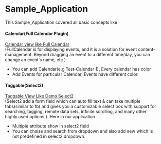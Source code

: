 # Sample_Application
This Sample_Application covered all basic concepts like
#### Calendar(Full Calendar Plugin)  
[Calendar view like Full Calendar](http://fullcalendar.io)  
(FullCalendar is for displaying events, and it is a solution for event content-management. Beyond dragging an event to a different time/day, you can change an event's name, etc )  
+ You can add Calendar(e.g Test-Calendar 1), Every calendar has color
+ Add Events for particular Calendar, Events have different color.
#### Taggable(Select2)
[Taggable View Like Demo Select2](https://select2.github.io/examples.html)  
(Select2 add a form field which can auto fill text & can take multiple tabs(similar to fb) and gives you a customizable select box with support for searching, tagging, remote data sets, infinite scrolling, and many other highly used options.). Here in our application  
+ Multiple attribute show in select2 field
+ You can choise and search from dropdown and also add new which is not predefined in select2 dropdown.   
